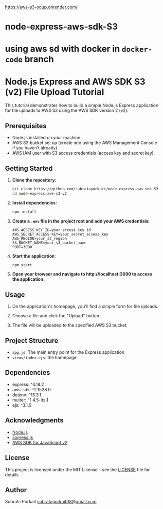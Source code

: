 https://aws-s3-odup.onrender.com/

# node-express-aws-sdk-S3
# using aws sd with docker in ```docker-code``` branch

# Node.js Express and AWS SDK S3 (v2) File Upload Tutorial

This tutorial demonstrates how to build a simple Node.js Express application for file uploads to AWS S3 using the AWS SDK version 2 (v2).

## Prerequisites

- Node.js installed on your machine
- AWS S3 bucket set up (create one using the AWS Management Console if you haven't already)
- AWS IAM user with S3 access credentials (access key and secret key)

## Getting Started

1. **Clone the repository:**

    ```bash
    git clone https://github.com/subratapurkait/node-express-aws-sdk-S3.git
    cd node-express-aws-s3-v2
    ```

2. **Install dependencies:**

    ```bash
    npm install
    ```

3. **Create a `.env` file in the project root and add your AWS credentials:**

    ```env
    AWS_ACCESS_KEY_ID=your_access_key_id
    AWS_SECRET_ACCESS_KEY=your_secret_access_key
    AWS_REGION=your_s3_region
    S3_BUCKET_NAME=your_s3_bucket_name
    PORT=3000
    ```

4. **Start the application:**

    ```bash
    npm start
    ```

5. **Open your browser and navigate to http://localhost:3000 to access the application.**

## Usage

1. On the application's homepage, you'll find a simple form for file uploads.

2. Choose a file and click the "Upload" button.

3. The file will be uploaded to the specified AWS S3 bucket.

## Project Structure

- `app.js`: The main entry point for the Express application.
- `views/index.ejs`: the homepage.

## Dependencies

- express: ^4.18.2
- aws-sdk: ^2.1528.0
- dotenv: ^16.3.1
- multer: ^1.4.5-lts.1
- ejs: ^3.1.9

## Acknowledgments

- [Node.js](https://nodejs.org/)
- [Express.js](https://expressjs.com/)
- [AWS SDK for JavaScript v2](https://docs.aws.amazon.com/AWSJavaScriptSDK/v2/latest/)

## License

This project is licensed under the MIT License - see the [LICENSE](LICENSE) file for details.

## Author

Subrata Purkait
subratapurkait08@gmail.com
